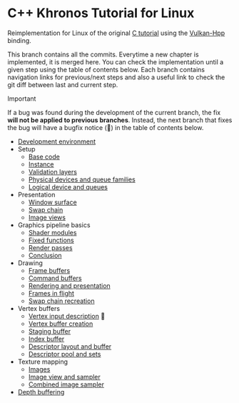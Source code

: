 # C++ Khronos Tutorial for Linux

Reimplementation for Linux of the original
[C tutorial](https://docs.vulkan.org/tutorial/latest/00_Introduction.html)
using the [Vulkan-Hpp](https://github.com/KhronosGroup/Vulkan-Hpp) binding.

This branch contains all the commits.
Everytime a new chapter is implemented, it is merged here.
You can check the implementation until a given step using the table of contents below.
Each branch contains navigation links for previous/next steps and also a useful link to check the git diff between last
and current step.

> [!IMPORTANT]
> If a bug was found during the development of the current branch, the fix **will not be applied to previous branches**.
> Instead, the next branch that fixes the bug will have a bugfix notice (🐞) in the table of contents below.

* [Development environment](https://github.com/Pacheco95/khronos-vulkan-tutorial-cpp/tree/linux/01-development-environment)
* Setup
    * [Base code](https://github.com/Pacheco95/khronos-vulkan-tutorial-cpp/tree/linux/02-drawing-triangle/01-setup/01-base-code)
    * [Instance](https://github.com/Pacheco95/khronos-vulkan-tutorial-cpp/tree/linux/02-drawing-triangle/01-setup/02-instance)
    * [Validation layers](https://github.com/Pacheco95/khronos-vulkan-tutorial-cpp/tree/linux/02-drawing-triangle/01-setup/03-validation-layers)
    * [Physical devices and queue families](https://github.com/Pacheco95/khronos-vulkan-tutorial-cpp/tree/linux/02-drawing-triangle/01-setup/04-physical-devices-and-queue-families)
    * [Logical device and queues](https://github.com/Pacheco95/khronos-vulkan-tutorial-cpp/tree/linux/02-drawing-triangle/01-setup/05-logical-device-and-queues)
* Presentation
    * [Window surface](https://github.com/Pacheco95/khronos-vulkan-tutorial-cpp/tree/linux/02-drawing-triangle/02-presentation/01-window-surface)
    * [Swap chain](https://github.com/Pacheco95/khronos-vulkan-tutorial-cpp/tree/linux/02-drawing-triangle/02-presentation/02-swapchain)
    * [Image views](https://github.com/Pacheco95/khronos-vulkan-tutorial-cpp/tree/linux/02-drawing-triangle/02-presentation/03-image-views)
* Graphics pipeline basics
    * [Shader modules](https://github.com/Pacheco95/khronos-vulkan-tutorial-cpp/tree/linux/02-drawing-triangle/03-graphics-pipeline-basics/02-shader-modules)
    * [Fixed functions](https://github.com/Pacheco95/khronos-vulkan-tutorial-cpp/tree/linux/02-drawing-triangle/03-graphics-pipeline-basics/03-fixed-functions)
    * [Render passes](https://github.com/Pacheco95/khronos-vulkan-tutorial-cpp/tree/linux/02-drawing-triangle/03-graphics-pipeline-basics/04-render-passes)
    * [Conclusion](https://github.com/Pacheco95/khronos-vulkan-tutorial-cpp/tree/linux/02-drawing-triangle/03-graphics-pipeline-basics/05-conclusion)
* Drawing
    * [Frame buffers](https://github.com/Pacheco95/khronos-vulkan-tutorial-cpp/tree/linux/02-drawing-triangle/04-drawing/01-frame-buffers)
    * [Command buffers](https://github.com/Pacheco95/khronos-vulkan-tutorial-cpp/tree/linux/02-drawing-triangle/04-drawing/02-command-buffers)
    * [Rendering and presentation](https://github.com/Pacheco95/khronos-vulkan-tutorial-cpp/tree/linux/02-drawing-triangle/04-drawing/03-rendering-and-presentation)
    * [Frames in flight](https://github.com/Pacheco95/khronos-vulkan-tutorial-cpp/tree/linux/02-drawing-triangle/04-drawing/04-frames-in-flight)
    * [Swap chain recreation](https://github.com/Pacheco95/khronos-vulkan-tutorial-cpp/tree/linux/02-drawing-triangle/05-swapchain-recreation)
* Vertex buffers
    * [Vertex input description](https://github.com/Pacheco95/khronos-vulkan-tutorial-cpp/tree/linux/03-vertex-buffers/01-vertex-input-description)
      🐞
    * [Vertex buffer creation](https://github.com/Pacheco95/khronos-vulkan-tutorial-cpp/tree/linux/03-vertex-buffers/02-vertex-buffer-creation)
    * [Staging buffer](https://github.com/Pacheco95/khronos-vulkan-tutorial-cpp/tree/linux/03-vertex-buffers/03-staging-buffer)
    * [Index buffer](https://github.com/Pacheco95/khronos-vulkan-tutorial-cpp/tree/linux/03-vertex-buffers/04-index-buffer)
    * [Descriptor layout and buffer](https://github.com/Pacheco95/khronos-vulkan-tutorial-cpp/tree/linux/04-uniform-buffers/01-descriptor-layout-and-buffer)
    * [Descriptor pool and sets](https://github.com/Pacheco95/khronos-vulkan-tutorial-cpp/tree/linux/04-uniform-buffers/02-descriptor-pool-and-sets)
* Texture mapping
    * [Images](https://github.com/Pacheco95/khronos-vulkan-tutorial-cpp/tree/linux/05-texture-mapping/01-images)
    * [Image view and sampler](https://github.com/Pacheco95/khronos-vulkan-tutorial-cpp/tree/linux/05-texture-mapping/02-image-view-and-sampler)
    * [Combined image sampler](https://github.com/Pacheco95/khronos-vulkan-tutorial-cpp/tree/linux/05-texture-mapping/03-combined-image-sampler)
* [Depth buffering](https://github.com/Pacheco95/khronos-vulkan-tutorial-cpp/tree/linux/06-depth-buffering)
